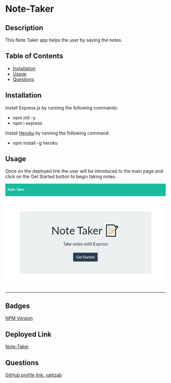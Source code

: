 # Note-Taker

## Description 
This Note Taker app helps the user by saving the notes. 

## Table of Contents

* [Installation](#installation)
* [Usage](#usage)
* [Questions](#questions)

## Installation

Install Express.js by running the following commands:
* npm init -y
* npm i express

Install [Heroku](https://devcenter.heroku.com/articles/heroku-cli#download-and-install) by running the following command:
* npm install -g heroku

## Usage 

Once on the deployed link the user will be introduced to the main page and click on the Get Started button to begin taking notes. 

![alt text](https://github.com/yalitzab/Note-Taker/blob/main/assets/Note_Taker%20Screenshot%20main.PNG "Note Taker Main Page")


---
  
## Badges

[NPM Version](https://img.shields.io/npm/v/npm.svg?style=flat)

## Deployed Link 

[Note-Taker](https://quiet-hamlet-59341.herokuapp.com/)

## Questions

[GitHub profile link: yalitzab](https://github.com/yalitzab)
